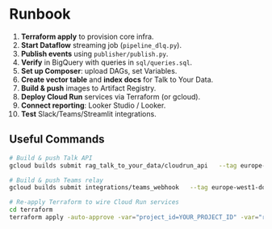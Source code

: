 # Runbook

1. **Terraform apply** to provision core infra.
2. **Start Dataflow** streaming job (`pipeline_dlq.py`).
3. **Publish events** using `publisher/publish.py`.
4. **Verify** in BigQuery with queries in `sql/queries.sql`.
5. **Set up Composer**: upload DAGs, set Variables.
6. **Create vector table** and **index docs** for Talk to Your Data.
7. **Build & push** images to Artifact Registry.
8. **Deploy Cloud Run** services via Terraform (or gcloud).
9. **Connect reporting**: Looker Studio / Looker.
10. **Test** Slack/Teams/Streamlit integrations.

## Useful Commands

```bash
# Build & push Talk API
gcloud builds submit rag_talk_to_your_data/cloudrun_api   --tag europe-west1-docker.pkg.dev/YOUR_PROJECT_ID/containers/talk-api:latest

# Build & push Teams relay
gcloud builds submit integrations/teams_webhook   --tag europe-west1-docker.pkg.dev/YOUR_PROJECT_ID/containers/teams-relay:latest

# Re-apply Terraform to wire Cloud Run services
cd terraform
terraform apply -auto-approve -var="project_id=YOUR_PROJECT_ID" -var="region=europe-west1" -var="location=EU"
```
